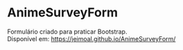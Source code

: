 # AnimeSurveyForm
Formulário criado para praticar Bootstrap.<br>
Disponível em: https://jeimoal.github.io/AnimeSurveyForm/
